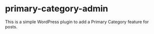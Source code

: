 # primary-category-admin

This is a simple WordPress plugin to add a Primary Category feature for posts.
